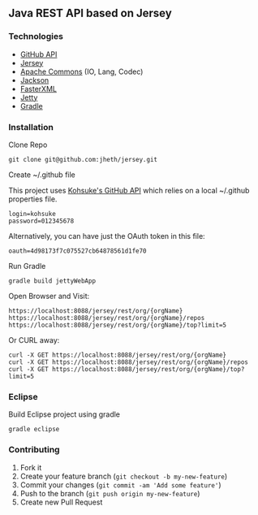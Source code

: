##  Java REST API based on Jersey

### Technologies

* [GitHub API](http://github-api.kohsuke.org/)
* [Jersey](https://jersey.java.net/index.html)
* [Apache Commons](http://commons.apache.org/) (IO, Lang, Codec)
* [Jackson](http://jackson.codehaus.org/)
* [FasterXML](http://wiki.fasterxml.com/JacksonHome)
* [Jetty](http://www.eclipse.org/jetty/)
* [Gradle](http://www.gradle.org/)


### Installation

Clone Repo

    git clone git@github.com:jheth/jersey.git

Create ~/.github file

This project uses [Kohsuke's GitHub API](http://github-api.kohsuke.org/) which relies on a local ~/.github properties file.

    login=kohsuke
    password=012345678

Alternatively, you can have just the OAuth token in this file:

    oauth=4d98173f7c075527cb64878561d1fe70

Run Gradle

    gradle build jettyWebApp

Open Browser and Visit:

    https://localhost:8088/jersey/rest/org/{orgName}
    https://localhost:8088/jersey/rest/org/{orgName}/repos
    https://localhost:8088/jersey/rest/org/{orgName}/top?limit=5

Or CURL away:

    curl -X GET https://localhost:8088/jersey/rest/org/{orgName}
    curl -X GET https://localhost:8088/jersey/rest/org/{orgName}/repos
    curl -X GET https://localhost:8088/jersey/rest/org/{orgName}/top?limit=5

### Eclipse

Build Eclipse project using gradle

    gradle eclipse

### Contributing

1. Fork it
2. Create your feature branch (`git checkout -b my-new-feature`)
3. Commit your changes (`git commit -am 'Add some feature'`)
4. Push to the branch (`git push origin my-new-feature`)
5. Create new Pull Request
